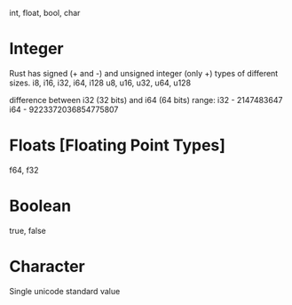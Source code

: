 int, float, bool, char

# Integer
Rust has signed (+ and -) and unsigned integer (only +) types of different sizes.
i8, i16, i32, i64, i128
u8, u16, u32, u64, u128

difference between i32 (32 bits) and i64 (64 bits)
range:
i32 - 2147483647
i64 - 9223372036854775807

# Floats [Floating Point Types]
f64, f32

# Boolean
true, false

# Character
Single unicode standard value